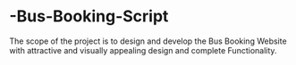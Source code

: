 # -Bus-Booking-Script
The scope of the project is to design and develop the Bus Booking Website with attractive and visually appealing design and complete Functionality.
